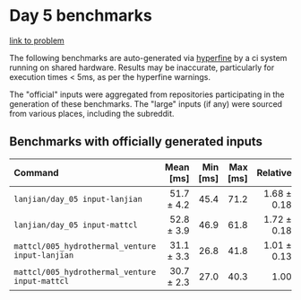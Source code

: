# Day 5 benchmarks

[link to problem](http://adventofcode.com/2021/day/5)

The following benchmarks are auto-generated via [hyperfine](https://github.com/sharkdp/hyperfine) by a ci system running on shared hardware. Results may be inaccurate, particularly for execution times < 5ms, as per the hyperfine warnings.

The "official" inputs were aggregated from repositories participating in the generation of these benchmarks. The "large" inputs (if any) were sourced from various places, including the subreddit.

## Benchmarks with officially generated inputs
| Command | Mean [ms] | Min [ms] | Max [ms] | Relative |
|:---|---:|---:|---:|---:|
| `lanjian/day_05 input-lanjian` | 51.7 ± 4.2 | 45.4 | 71.2 | 1.68 ± 0.18 |
| `lanjian/day_05 input-mattcl` | 52.8 ± 3.9 | 46.9 | 61.8 | 1.72 ± 0.18 |
| `mattcl/005_hydrothermal_venture input-lanjian` | 31.1 ± 3.3 | 26.8 | 41.8 | 1.01 ± 0.13 |
| `mattcl/005_hydrothermal_venture input-mattcl` | 30.7 ± 2.3 | 27.0 | 40.3 | 1.00 |
